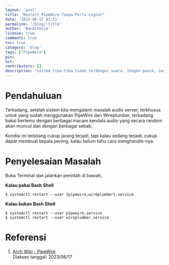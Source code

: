 ```yaml
---
layout: 'post'
title: "Restart PipeWire Tanpa Perlu Logout"
date: '2023-06-17 03:51'
permalink: '/blog/:title'
author: 'BanditHijo'
license: true
comments: true
toc: true
category: 'blog'
tags: ['PipeWire']
pin:
hot:
contributors: []
description: "Sistem tiba-tiba tidak terdengar suara. Jangan panik, segera jalankan protokol pertolongan pertama untuk mengatasi audio yang hilang pada PipeWire!"
---
```


# Pendahuluan

Terkadang, setelah sistem kita mengalami masalah audio server, terkhusus untuk yang sudah menggunakan PipeWire dan Wireplumber, terkadang bakal bertemu dengan berbagai macam kendala audio yang secara random akan muncul dan dengan berbagai sebab.

Kondisi ini terbilang cukup jarang terjadi, tapi kalau sedang terjadi, cukup dapat membuat kepala pening, kalau belum tahu cara menghandle-nya.

# Penyelesaian Masalah

Buka Terminal dan jalankan perintah di bawah,

**Kalau pakai Bash Shell**

```
$ systemctl restart --user {pipewire,wireplumber}.service
```

**Kalau bukan Bash Shell**

```
$ systemctl restart --user pipewire.service
$ systemctl restart --user wireplumber.service
```


# Referensi

1. [Arch Wiki - PipeWire](https://wiki.archlinux.org/title/PipeWire)
<br>Diakses tanggal: 2023/06/17
